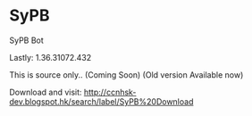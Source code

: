 # SyPB 

SyPB Bot 

Lastly: 1.36.31072.432

This is source only..
(Coming Soon)
(Old version Available now)

Download and visit:
http://ccnhsk-dev.blogspot.hk/search/label/SyPB%20Download